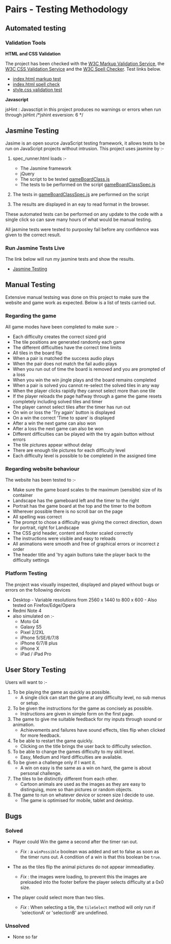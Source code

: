 # Pairs - Testing Methodology

## Automated testing

### Validation Tools

**HTML and CSS Validation**

The project has been checked with the [W3C Markup Validation Service](https://validator.w3.org/), the [W3C CSS Validation Service](http://jigsaw.w3.org/css-validator/) and the [W3C Spell Checker](https://www.w3.org/2002/01/spellchecker).  Test links below.

* [index.html markup test](https://validator.w3.org/nu/?doc=https%3A%2F%2Fkelvinhere.github.io%2FMilestone-Interactive%2F)
* [index.html spell check](https://www.w3.org/2002/01/spellchecker?uri=https%3A%2F%2Fkelvinhere.github.io%2FMilestone-Interactive%2F&lang=en_US)
* [style.css validation test](http://jigsaw.w3.org/css-validator/validator?uri=https%3A%2F%2Fkelvinhere.github.io%2FMilestone-Interactive%2F&profile=css3svg&usermedium=all&warning=1&vextwarning=&lang=en)

**Javascript**

jsHint : Javasctipt in this project produces no warnings or errors when run through jsHint /*jshint esversion: 6 */

## Jasmine Testing

Jasime is an open source JavaScript testing framework, it allows tests to be run on JavaScript projects without intrusion.  This project uses jasmine by :-

1. spec_runner.html loads :-
    * The Jasmine framework
    * jQuery
    * The script to be tested [gameBoardClass.js](https://github.com/KelvinHere/Milestone-Interactive/blob/master/assets/js/gameBoardClass.js)
    * The tests to be performed on the script [gameBoardClassSpec.js](https://github.com/KelvinHere/Milestone-Interactive/blob/master/assets/jasmine_testing/spec/gameBoardClassSpec.js)

2. The tests in [gameBoardClassSpec.js](https://github.com/KelvinHere/Milestone-Interactive/blob/master/assets/jasmine_testing/spec/gameBoardClassSpec.js) are performed on the script
3. The results are displayed in an eay to read format in the browser.

These automated tests can be performed on any update to the code with a single click so can save many hours of what would be manual testing.

All jasmine tests were tested to purposley fail before any confidence was given to the correct result.

### Run Jasmine Tests Live

The link below will run my jasmine tests and show the results.

* [Jasmine Testing](https://kelvinhere.github.io/Milestone-Interactive/assets/jasmine_testing/spec_runner.html)

## Manual Testing

Extensive manual testsing was done on this project to make sure the website and game work as expected.  Below is a list of tests carried out.

### Regarding the game

 All game modes have been completed to make sure :-
- Each difficulty creates the correct sized grid
- The tile positions are generated randomly each game
- The different difficulties have the correct time limits
- All tiles in the board flip
- When a pair is matched the success audio plays 
- When the pair does not match the fail audio plays
- When you run out of time the board is removed and you are prompted of a loss
- When you win the win jingle plays and the board remains completed
- When a pair is solved you cannot re-select the solved tiles in any way
- When the player clicks rapidly they cannot select more than one tile
- If the player reloads the page halfway through a game the game resets completely including solved tiles and timer
- The player cannot select tiles after the timer has run out
- On win or loss the 'Try again' button is displayed
- On a win the correct 'Time to spare' is displayed
- After a win the next game can also won
- After a loss the next game can also be won
- Different difficulties can be played with the try again button without errors
- The tile pictures appear without delay
- There are enough tile pictures for each difficulty level
- Each difficulty level is possible to be completed in the assigned time
    
### Regarding website behaviour

The website has been tested to :-
- Make sure the game board scales to the maximum (sensible) size of its container
- Landscape has the gameboard left and the timer to the right
- Portrait has the game board at the top and the timer to the bottom
- Wherever possible there is no scroll bar on the page
- All spelling was correct
- The prompt to chose a difficulty was giving the correct direction, down for portrait, right for Landscape
- The CSS grid header, content and footer scaled correctly
- The instructions were visible and easy to reloads
- All animations were smooth and free of graphical errors or incorrect z order
- The header title and 'try again buttons take the player back to the difficulty settings

### Platform Testing

The project was visually inspected, displayed and played without bugs or errors on the following devices

- Desktop - Variable resolutions from 2560 x 1440 to 800 x 600 - Also tested on Firefox/Edge/Opera
- Redmi Note 4
- also simulated on :-
    - Moto G4
    - Galaxy S5
    - Pixel 2/2XL
    - iPhone 5/SE/6/7/8
    - iPhone 6/7/8 plus
    - iPhone X
    - iPad / iPad Pro

## User Story Testing

Users will want to :-
1. To be playing the game as quickly as possible.
    * A single click can start the game at any difficulty level, no sub menus or setup.
2. To be given the instructions for the game as concisely as possible.
    * Instructions are given in simple form on the first page.
3. The game to give me suitable feedback for my inputs through sound or animation.
    * Achievements and failures have sound effects, tiles flip when clicked for more feedback.
4. Te be able to restart the game quickly.
    * Clicking on the title brings the user back to difficulty selection.
5. To be able to change the games difficulty to my skill level.
    * Easy, Medium and Hard difficulties are available.
6. To be given a challenge only if I want it.
    * A win on easy is the same as a win on hard, the game is about personal challenge.
7. The tiles to be distinctly different from each other.
    * Cartoon animals are used as the images as they are easy to distinguisg, more so than pictures or random objects.
8. The game to run on whatever device or screen size I decide to use.
    * The game is optimised for mobile, tablet and desktop.

## Bugs

### Solved
- Player could Win the game a second after the timer ran out.
    - *Fix* : a `winPossible` boolean was added and set to false as soon as the timer runs out.  A condition of a win is that this boolean be `true`.

- The as the tiles flip the animal pictures do not appear immeadiatley.
    - *Fix* : the images were loading, to prevent this the images are preloaded into the footer before the player selects difficulty at a 0x0 size.

- The player could select more than two tiles.
    - *Fix* : When selecting a tile, the `tileSelect` method will only run if 'selectionA' or 'selectionB' are undefined.

### Unsolved

- None so far




